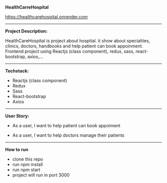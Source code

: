 **HealthCarreHospital**

https://healthcarehospital.onrender.com

---

**Project Description:**

HealthCareHospital is project about hospital. it show about specialties, clinics, doctors, handbooks and help patient can book appoinment.
Frontend project using Reactjs (class component), redux, sass, react-bootstrap, axios,...

---

**Techstack:**

- Reactjs (class component)
- Redux
- Sass
- React-bootstrap
- Axios

---

**User Story:**

- As a user, I want to help patient can book appoiment

- As a user, I want to help doctors manage their patients

---

**How to run**

- clone this repo
- run npm install
- run npm start
- project will run in port 3000
